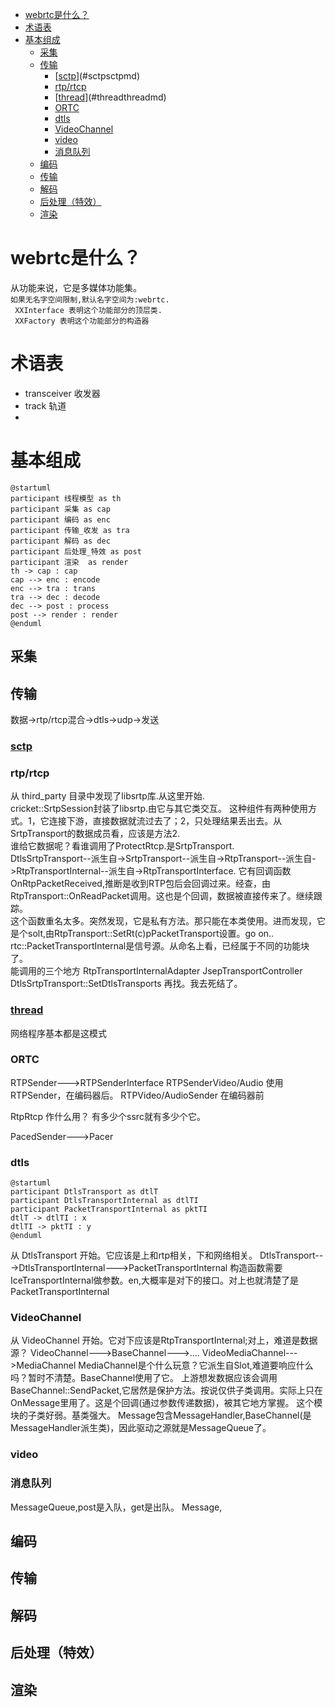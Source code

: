 <!-- TOC -->

- [webrtc是什么？](#webrtc是什么)
- [术语表](#术语表)
- [基本组成](#基本组成)
    - [采集](#采集)
    - [传输](#传输)
        - [[sctp](.sctp.md)](#sctpsctpmd)
        - [rtp/rtcp](#rtprtcp)
        - [[thread](.thread.md)](#threadthreadmd)
        - [ORTC](#ortc)
        - [dtls](#dtls)
        - [VideoChannel](#videochannel)
        - [video](#video)
        - [消息队列](#消息队列)
    - [编码](#编码)
    - [传输](#传输-1)
    - [解码](#解码)
    - [后处理（特效）](#后处理特效)
    - [渲染](#渲染)

<!-- /TOC -->

# webrtc是什么？
从功能来说，它是多媒体功能集。  
` 如果无名字空间限制,默认名字空间为:webrtc. `      
` XXInterface 表明这个功能部分的顶层类.`  
` XXFactory 表明这个功能部分的构造器`  
# 术语表
* transceiver 收发器
* track 轨道
* 
# 基本组成  

```plantuml
@startuml
participant 线程模型 as th
participant 采集 as cap
participant 编码 as enc
participant 传输_收发 as tra
participant 解码 as dec 
participant 后处理_特效 as post
participant 渲染  as render
th -> cap : cap
cap --> enc : encode
enc --> tra : trans
tra --> dec : decode
dec --> post : process
post --> render : render
@enduml  
```
## 采集
## 传输
数据->rtp/rtcp混合->dtls->udp->发送  
### [sctp](.sctp.md)
### rtp/rtcp   
从 third_party 目录中发现了libsrtp库.从这里开始.  
cricket::SrtpSession封装了libsrtp.由它与其它类交互。
这种组件有两种使用方式。1，它连接下游，直接数据就流过去了；2，只处理结果丢出去。从SrtpTransport的数据成员看，应该是方法2.  
谁给它数据呢？看谁调用了ProtectRtcp.是SrtpTransport.    
DtlsSrtpTransport--派生自->SrtpTransport--派生自->RtpTransport--派生自->RtpTransportInternal--派生自->RtpTransportInterface.
它有回调函数OnRtpPacketReceived,推断是收到RTP包后会回调过来。经查，由RtpTransport::OnReadPacket调用。这也是个回调，数据被直接传来了。继续跟踪。  
这个函数重名太多。突然发现，它是私有方法。那只能在本类使用。进而发现，它是个solt,由RtpTransport::SetRt(c)pPacketTransport设置。go on..
rtc::PacketTransportInternal是信号源。从命名上看，已经属于不同的功能块了。  
能调用的三个地方
RtpTransportInternalAdapter
JsepTransportController
DtlsSrtpTransport::SetDtlsTransports
再找。我去死结了。  
### [thread](.thread.md)  
网络程序基本都是这模式
### ORTC
RTPSender--->RTPSenderInterface
RTPSenderVideo/Audio 使用RTPSender，在编码器后。
RTPVideo/AudioSender 在编码器前

RtpRtcp 作什么用？
有多少个ssrc就有多少个它。

PacedSender--->Pacer
### dtls
```plantuml
@startuml
participant DtlsTransport as dtlT
participant DtlsTransportInternal as dtlTI
participant PacketTransportInternal as pktTI
dtlT -> dtlTI : x
dtlTI -> pktTI : y
@enduml
```
从 DtlsTransport 开始。它应该是上和rtp相关，下和网络相关。
DtlsTransport--->DtlsTransportInternal--->PacketTransportInternal
构造函数需要IceTransportInternal做参数。en,大概率是对下的接口。对上也就清楚了是PacketTransportInternal 

### VideoChannel
从 VideoChannel 开始。它对下应该是RtpTransportInternal;对上，难道是数据源？
VideoChannel--->BaseChannel--->....
VideoMediaChannel--->MediaChannel
MediaChannel是个什么玩意？它派生自Slot,难道要响应什么吗？暂时不清楚。BaseChannel使用了它。
上游想发数据应该会调用BaseChannel::SendPacket,它居然是保护方法。按说仅供子类调用。实际上只在OnMessage里用了。这是个回调(通过参数传递数据)，被其它地方掌握。
这个模块的子类好弱。基类强大。
Message包含MessageHandler,BaseChannel(是MessageHandler派生类)，因此驱动之源就是MessageQueue了。

### video

### 消息队列
MessageQueue,post是入队，get是出队。
Message,
## 编码
## 传输
## 解码
## 后处理（特效）
## 渲染  